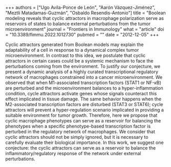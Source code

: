 +++
authors = ["Ugo Avila-Ponce de León", "Aarón Vázquez-Jiménez", "Meztli Matadamas-Guzmán", "Osbaldo Resendis-Antonio"]
title = "Boolean modeling reveals that cyclic attractors in macrophage polarization serve as reservoirs of states to balance external perturbations from the tumor microenvironment"
journal = "Frontiers in Immunology"
what = "article"
doi = "10.3389/fimmu.2022.1012730"
pubmed = ""
date = "2012-12-05"
+++

Cyclic attractors generated from Boolean models may explain the adaptability of a cell in response to a dynamical complex tumor microenvironment. In contrast to this idea, we postulate that cyclic attractors in certain cases could be a systemic mechanism to face the perturbations coming from the environment. To justify our conjecture, we present a dynamic analysis of a highly curated transcriptional regulatory network of macrophages constrained into a cancer microenvironment. We observed that when M1-associated transcription factors (STAT1 or NF-κB) are perturbed and the microenvironment balances to a hyper-inflammation condition, cycle attractors activate genes whose signals counteract this effect implicated in tissue damage. The same behavior happens when the M2-associated transcription factors are disturbed (STAT3 or STAT6); cycle attractors will prevent a hyper-regulation scenario implicated in providing a suitable environment for tumor growth. Therefore, here we propose that cyclic macrophage phenotypes can serve as a reservoir for balancing the phenotypes when a specific phenotype-based transcription factor is perturbed in the regulatory network of macrophages. We consider that cyclic attractors should not be simply ignored, but it is necessary to carefully evaluate their biological importance. In this work, we suggest one conjecture: the cyclic attractors can serve as a reservoir to balance the inflammatory/regulatory response of the network under external perturbations.